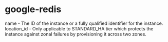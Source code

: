 # google-redis
name - The ID of the instance or a fully qualified identifier for the instance.
location_id - Only applicable to STANDARD_HA tier which protects the instance against zonal failures           by provisioning it across two zones.